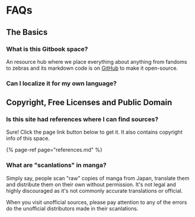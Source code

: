 # FAQs

## The Basics

### What is this Gitbook space?

An resource hub where we place everything about anything from fandoms to zebras and its markdown code is on [GitHub](https://github.com/malaspinsphdev/DaFiles_CommunityCentral) to make it open-source.

### Can I localize it for my own language?

## Copyright, Free Licenses and Public Domain

### Is this site had references where I can find sources?

Sure! Click the page link button below to get it. It also contains copyright info of this space.

{% page-ref page="references.md" %}

### What are "scanlations" in manga?

Simply say, people scan "raw" copies of manga from Japan, translate them and distribute them on their own without permission. It's not legal and highly discouraged as it's not commonly accurate translations or official.

When you visit unofficial sources, please pay attention to any of the errors do the unofficial distributors made in their scanlations.

